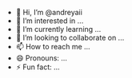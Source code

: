 - 👋 Hi, I’m @andreyaii
- 👀 I’m interested in ...
- 🌱 I’m currently learning ...
- 💞️ I’m looking to collaborate on ...
- 📫 How to reach me ...
- 😄 Pronouns: ...
- ⚡ Fun fact: ...

<!---
andreyaii/andreyaii is a ✨ special ✨ repository because its `README.md` (this file) appears on your GitHub profile.
You can click the Preview link to take a look at your changes.
--->
